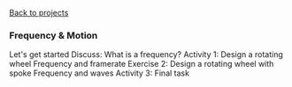 <a href="../" class="quaternary"><f-leftarrow-icon /> Back to projects</a>

### Frequency & Motion

<div class="grid" style="--cols: 1fr">

<f-section-card section="START">
Let's get started
</f-section-card>

<f-section-card section="DISCUSS_1">
<f-inline style="margin-bottom: 0">
  <f-note-icon size="small" />
  Discuss: What is a frequency?
</f-inline>
</f-section-card>

<f-section-card section="ACTIVITY_1">
<f-inline style="margin-bottom: 0">
  <f-activity-icon size="small" />
  Activity 1: Design a rotating wheel
</f-inline>
</f-section-card>

<f-section-card section="THEORY_1">
Frequency and framerate
</f-section-card>

<f-section-card section="ACTIVITY_2">
<f-inline style="margin-bottom: 0">
  <f-activity-icon size="small" />
  Exercise 2: Design a rotating wheel with spoke
</f-inline>
</f-section-card>

<f-section-card section="THEORY_2">
Frequency and waves
</f-section-card>

<f-section-card section="ACTIVITY_3">
<f-inline style="margin-bottom: 0">
  <f-activity-icon size="small" />
  Activity 3: Final task
</f-inline>
</f-section-card>